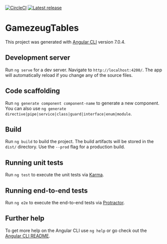 [![CircleCI](https://img.shields.io/circleci/project/github/ArtunSubasi/gamezeug-tables.svg)](https://circleci.com/gh/ArtunSubasi/gamezeug-tables)
[![Latest release](https://img.shields.io/github/tag/ArtunSubasi/gamezeug-tables.svg?label=Latest%20Release)](https://github.com/ArtunSubasi/gamezeug-tables/releases/latest)

# GamezeugTables

This project was generated with [Angular CLI](https://github.com/angular/angular-cli) version 7.0.4.

## Development server

Run `ng serve` for a dev server. Navigate to `http://localhost:4200/`. The app will automatically reload if you change any of the source files.

## Code scaffolding

Run `ng generate component component-name` to generate a new component. You can also use `ng generate directive|pipe|service|class|guard|interface|enum|module`.

## Build

Run `ng build` to build the project. The build artifacts will be stored in the `dist/` directory. Use the `--prod` flag for a production build.

## Running unit tests

Run `ng test` to execute the unit tests via [Karma](https://karma-runner.github.io).

## Running end-to-end tests

Run `ng e2e` to execute the end-to-end tests via [Protractor](http://www.protractortest.org/).

## Further help

To get more help on the Angular CLI use `ng help` or go check out the [Angular CLI README](https://github.com/angular/angular-cli/blob/master/README.md).
